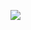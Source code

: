 <img src="https://img.shields.io/badge/HTML5-#E34F26?style=flat-square&logo=html5&logoColor=white"/></a>


